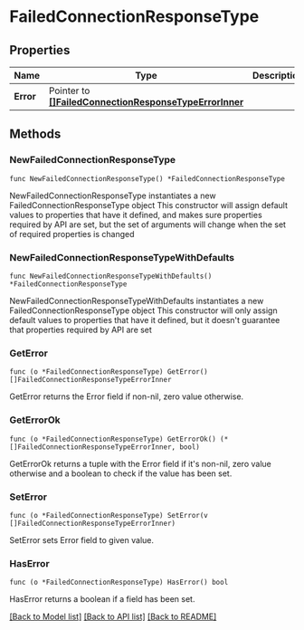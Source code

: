 # FailedConnectionResponseType

## Properties

Name | Type | Description | Notes
------------ | ------------- | ------------- | -------------
**Error** | Pointer to [**[]FailedConnectionResponseTypeErrorInner**](FailedConnectionResponseTypeErrorInner.md) |  | [optional] 

## Methods

### NewFailedConnectionResponseType

`func NewFailedConnectionResponseType() *FailedConnectionResponseType`

NewFailedConnectionResponseType instantiates a new FailedConnectionResponseType object
This constructor will assign default values to properties that have it defined,
and makes sure properties required by API are set, but the set of arguments
will change when the set of required properties is changed

### NewFailedConnectionResponseTypeWithDefaults

`func NewFailedConnectionResponseTypeWithDefaults() *FailedConnectionResponseType`

NewFailedConnectionResponseTypeWithDefaults instantiates a new FailedConnectionResponseType object
This constructor will only assign default values to properties that have it defined,
but it doesn't guarantee that properties required by API are set

### GetError

`func (o *FailedConnectionResponseType) GetError() []FailedConnectionResponseTypeErrorInner`

GetError returns the Error field if non-nil, zero value otherwise.

### GetErrorOk

`func (o *FailedConnectionResponseType) GetErrorOk() (*[]FailedConnectionResponseTypeErrorInner, bool)`

GetErrorOk returns a tuple with the Error field if it's non-nil, zero value otherwise
and a boolean to check if the value has been set.

### SetError

`func (o *FailedConnectionResponseType) SetError(v []FailedConnectionResponseTypeErrorInner)`

SetError sets Error field to given value.

### HasError

`func (o *FailedConnectionResponseType) HasError() bool`

HasError returns a boolean if a field has been set.


[[Back to Model list]](../README.md#documentation-for-models) [[Back to API list]](../README.md#documentation-for-api-endpoints) [[Back to README]](../README.md)


